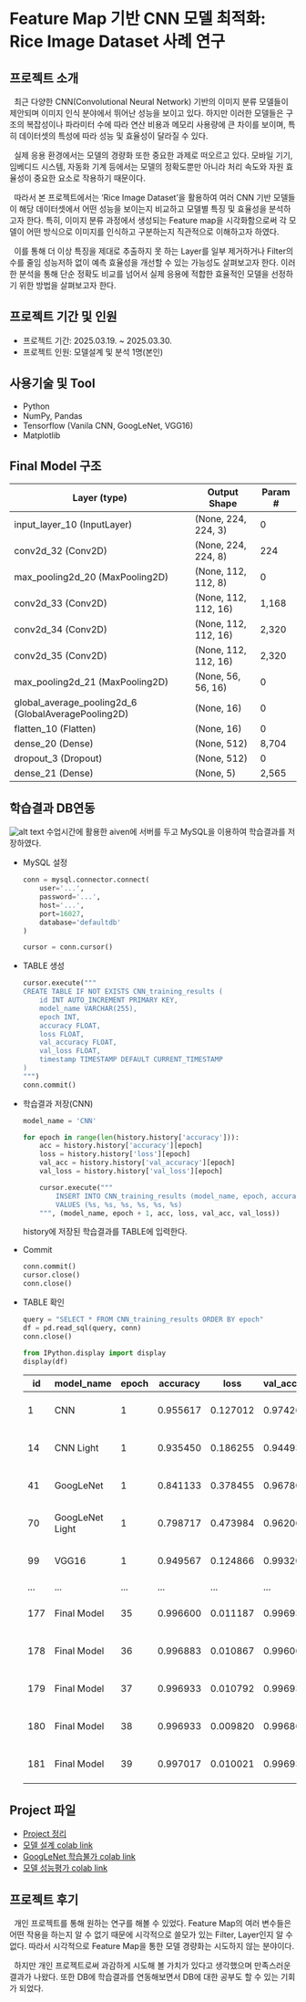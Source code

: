 # Feature Map 기반 CNN 모델 최적화: Rice Image Dataset 사례 연구

## 프로젝트 소개
&nbsp;&nbsp;최근 다양한 CNN(Convolutional Neural Network) 기반의 이미지 분류 모델들이 제안되며 이미지 인식 분야에서 뛰어난 성능을 보이고 있다. 하지만 이러한 모델들은 구조의 복잡성이나 파라미터 수에 따라 연산 비용과 메모리 사용량에 큰 차이를 보이며, 특히 데이터셋의 특성에 따라 성능 및 효율성이 달라질 수 있다.<br/>

&nbsp;&nbsp;실제 응용 환경에서는 모델의 경량화 또한 중요한 과제로 떠오르고 있다. 모바일 기기, 임베디드 시스템, 자동화 기계 등에서는 모델의 정확도뿐만 아니라 처리 속도와 자원 효율성이 중요한 요소로 작용하기 때문이다.<br/>

&nbsp;&nbsp;따라서 본 프로젝트에서는 ‘Rice Image Dataset’을 활용하여 여러 CNN 기반 모델들이 해당 데이터셋에서 어떤 성능을 보이는지 비교하고 모델별 특징 및 효율성을 분석하고자 한다. 특히, 이미지 분류 과정에서 생성되는 Feature map을 시각화함으로써 각 모델이 어떤 방식으로 이미지를 인식하고 구분하는지 직관적으로 이해하고자 하였다.<br/>

&nbsp;&nbsp;이를 통해 더 이상 특징을 제대로 추출하지 못 하는 Layer를 일부 제거하거나 Filter의 수를 줄임 성능저하 없이 예측 효율성을 개선할 수 있는 가능성도 살펴보고자 한다. 이러한 분석을 통해 단순 정확도 비교를 넘어서 실제 응용에 적합한 효율적인 모델을 선정하기 위한 방법을 살펴보고자 한다.<br/>

## 프로젝트 기간 및 인원
- 프로젝트 기간: 2025.03.19. ~ 2025.03.30.
- 프로젝트 인원: 모델설계 및 분석 1명(본인)

## 사용기술 및 Tool
- Python
- NumPy, Pandas
- Tensorflow (Vanila CNN, GoogLeNet, VGG16)
- Matplotlib

## Final Model 구조
| Layer (type)                         | Output Shape         | Param #     |
|-------------------------------------|----------------------|-------------|
| input_layer_10 (InputLayer)         | (None, 224, 224, 3)  | 0           |
| conv2d_32 (Conv2D)                  | (None, 224, 224, 8)  | 224         |
| max_pooling2d_20 (MaxPooling2D)     | (None, 112, 112, 8)  | 0           |
| conv2d_33 (Conv2D)                  | (None, 112, 112, 16) | 1,168       |
| conv2d_34 (Conv2D)                  | (None, 112, 112, 16) | 2,320       |
| conv2d_35 (Conv2D)                  | (None, 112, 112, 16) | 2,320       |
| max_pooling2d_21 (MaxPooling2D)     | (None, 56, 56, 16)   | 0           |
| global_average_pooling2d_6 (GlobalAveragePooling2D) | (None, 16) | 0     |
| flatten_10 (Flatten)                | (None, 16)           | 0           |
| dense_20 (Dense)                    | (None, 512)          | 8,704       |
| dropout_3 (Dropout)                 | (None, 512)          | 0           |
| dense_21 (Dense)                    | (None, 5)            | 2,565       |

## 학습결과 DB연동
![alt text](/assets/db_1.png)
수업시간에 활용한 aiven에 서버를 두고 MySQL을 이용하여 학습결과를 저장하였다.

- MySQL 설정
    ```python
    conn = mysql.connector.connect(
        user='...',
        password='...',
        host='...',
        port=16027,
        database='defaultdb'
    )

    cursor = conn.cursor()
    ```
- TABLE 생성
    ```python
    cursor.execute("""
    CREATE TABLE IF NOT EXISTS CNN_training_results (
        id INT AUTO_INCREMENT PRIMARY KEY,
        model_name VARCHAR(255),
        epoch INT,
        accuracy FLOAT,
        loss FLOAT,
        val_accuracy FLOAT,
        val_loss FLOAT,
        timestamp TIMESTAMP DEFAULT CURRENT_TIMESTAMP
    )
    """)
    conn.commit()
    ```
- 학습결과 저장(CNN)
    ```python
    model_name = 'CNN'

    for epoch in range(len(history.history['accuracy'])):
        acc = history.history['accuracy'][epoch]
        loss = history.history['loss'][epoch]
        val_acc = history.history['val_accuracy'][epoch]
        val_loss = history.history['val_loss'][epoch]

        cursor.execute("""
            INSERT INTO CNN_training_results (model_name, epoch, accuracy, loss, val_accuracy, val_loss)
            VALUES (%s, %s, %s, %s, %s, %s)
        """, (model_name, epoch + 1, acc, loss, val_acc, val_loss))
    ```
    history에 저장된 학습결과를 TABLE에 입력한다.

- Commit
    ```python
    conn.commit()
    cursor.close()
    conn.close()
    ```

- TABLE 확인
    ```python
    query = "SELECT * FROM CNN_training_results ORDER BY epoch"
    df = pd.read_sql(query, conn)
    conn.close()

    from IPython.display import display
    display(df)
    ```

    | id  | model_name        | epoch | accuracy  | loss     | val_accuracy | val_loss | timestamp           |
    |-----|-------------------|-------|-----------|----------|--------------|----------|----------------------|
    | 1   | CNN               | 1     | 0.955617  | 0.127012 | 0.974267     | 0.074242 | 2025-03-28 01:26:37 |
    | 14  | CNN Light         | 1     | 0.935450  | 0.186255 | 0.944933     | 0.152867 | 2025-03-28 01:34:42 |
    | 41  | GoogLeNet         | 1     | 0.841133  | 0.378455 | 0.967800     | 0.097555 | 2025-03-28 02:01:56 |
    | 70  | GoogLeNet Light   | 1     | 0.798717  | 0.473984 | 0.962067     | 0.106132 | 2025-03-28 02:14:34 |
    | 99  | VGG16             | 1     | 0.949567  | 0.124866 | 0.993200     | 0.023065 | 2025-03-28 02:22:31 |
    | ... | ...               | ...   | ...       | ...      | ...          | ...      | ...                  |
    | 177 | Final Model       | 35    | 0.996600  | 0.011187 | 0.996933     | 0.010730 | 2025-03-28 02:55:58 |
    | 178 | Final Model       | 36    | 0.996883  | 0.010867 | 0.996067     | 0.012451 | 2025-03-28 02:55:58 |
    | 179 | Final Model       | 37    | 0.996933  | 0.010792 | 0.996933     | 0.010512 | 2025-03-28 02:55:59 |
    | 180 | Final Model       | 38    | 0.996933  | 0.009820 | 0.996867     | 0.010371 | 2025-03-28 02:55:59 |
    | 181 | Final Model       | 39    | 0.997017  | 0.010021 | 0.996933     | 0.010352 | 2025-03-28 02:55:59 |

## Project 파일
- [Project 정리](/2025-03-22-cnn_project.md)
- [모델 설계 colab link](https://colab.research.google.com/drive/1WgjlYTLEkDyacbimKDHpdKw0LBZn4aTi?usp=sharing)
- [GoogLeNet 학습불가 colab link](https://colab.research.google.com/drive/1Wt_dMel9Vv8HwzGIlkuvochkIFNWLsv0?usp=sharing)
- [모델 성능평가 colab link](https://colab.research.google.com/drive/1x-QuXOEOWcSqWvZlDuVOeBu88Hb8jMWO?usp=sharing)

## 프로젝트 후기
&nbsp;&nbsp;개인 프로젝트를 통해 원하는 연구를 해볼 수 있었다. Feature Map의 여러 변수들은 어떤 작용을 하는지 알 수 없기 때문에 시각적으로 쓸모가 있는 Filter, Layer인지 알 수 없다. 따라서 시각적으로 Feature Map을 통한 모델 경량화는 시도하지 않는 분야이다.<br/>

&nbsp;&nbsp;하지만 개인 프로젝트로써 과감하게 시도해 볼 가치가 있다고 생각했으며 만족스러운 결과가 나왔다. 또한 DB에 학습결과를 연동해보면서 DB에 대한 공부도 할 수 있는 기회가 되었다.<br/>
